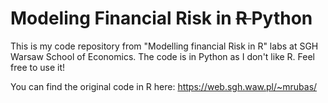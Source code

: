 # Modeling Financial Risk in <del>  R  </del> Python
This is my code repository from "Modelling financial Risk in R" labs at SGH Warsaw School of Economics. The code is in Python as I don't like R. Feel free to use it!

You can find the original code in R here: https://web.sgh.waw.pl/~mrubas/
